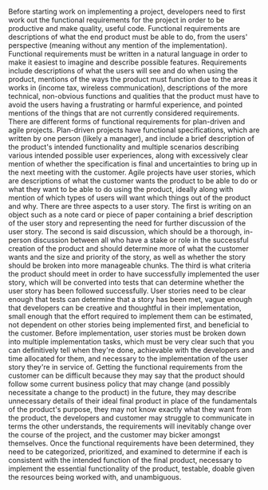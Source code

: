 Before starting work on implementing a project, developers need to first work out the functional requirements for the project in order to be productive and make quality, useful code. Functional requirements are descriptions of what the end product must be able to do, from the users' perspective (meaning without any mention of the implementation). Functional requirements must be written in a natural language in order to make it easiest to imagine and describe possible features. Requirements include descriptions of what the users will see and do when using the product, mentions of the ways the product must function due to the areas it works in (income tax, wireless communication), descriptions of the more technical, non-obvious functions and qualities that the product must have to avoid the users having a frustrating or harmful experience, and pointed mentions of the things that are not currently considered requirements. There are different forms of functional requirements for plan-driven and agile projects. Plan-driven projects have functional specifications, which are written by one person (likely a manager), and include a brief description of the product's intended functionality and multiple scenarios describing various intended possible user experiences, along with excessively clear mention of whether the specification is final and uncertainties to bring up in the next meeting with the customer. Agile projects have user stories, which are descriptions of what the customer wants the product to be able to do or what they want to be able to do using the product, ideally along with mention of which types of users will want which things out of the product and why. There are three aspects to a user story. The first is writing on an object such as a note card or piece of paper containing a brief description of the user story and representing the need for further discussion of the user story. The second is said discussion, which should be a thorough, in-person discussion between all who have a stake or role in the successful creation of the product and should determine more of what the customer wants and the size and priority of the story, as well as whether the story should be broken into more manageable chunks. The third is what criteria the product should meet in order to have successfully implemented the user story, which will be converted into tests that can determine whether the user story has been followed successfully. User stories need to be clear enough that tests can determine that a story has been met, vague enough that developers can be creative and thoughtful in their implementation, small enough that the effort required to implement them can be estimated, not dependent on other stories being implemented first, and beneficial to the customer. Before implementation, user stories must be broken down into multiple implementation tasks, which must be very clear such that you can definitively tell when they're done, achievable with the developers and time allocated for them, and necessary to the implementation of the user story they're in service of. Getting the functional requirements from the customer can be difficult because they may say that the product should follow some current business policy that may change (and possibly necessitate a change to the product) in the future, they may describe unnecessary details of their ideal final product in place of the fundamentals of the product's purpose, they may not know exactly what they want from the product, the developers and customer may struggle to communicate in terms the other understands, the requirements will inevitably change over the course of the project, and the customer may bicker amongst themselves. Once the functional requirements have been determined, they need to be categorized, prioritized, and examined to determine if each is consistent with the intended function of the final product, necessary to implement the essential functionality of the product, testable, doable given the resources being worked with, and unambiguous.